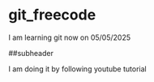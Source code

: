 # git_freecode

  I am learning git now on 05/05/2025

  ##subheader

  I am doing it by following youtube tutorial

